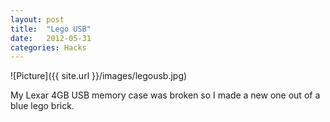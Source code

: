 ```yaml
---
layout: post
title:  "Lego USB"
date:   2012-05-31
categories: Hacks
---
```

![Picture]({{ site.url }}/images/legousb.jpg)

My Lexar 4GB USB memory case was broken so I made a new one out of a blue lego brick.